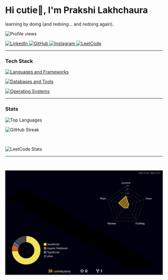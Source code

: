 # Hi cutie👋, I'm Prakshi Lakhchaura

learning by doing (and redoing... and redoing again).

<p align="left">
  <img src="https://komarev.com/ghpvc/?username=Prakshi16&label=Profile%20views&color=ff0055&style=flat" alt="Profile views" />
</p>

<p align="left">
  <a href="https://www.linkedin.com/in/prakshi-lak/">
    <img src="https://img.shields.io/badge/LinkedIn-prakshi--lak-0A66C2?style=flat&logo=linkedin&logoColor=white" alt="LinkedIn" />
  </a>
  <a href="https://github.com/Prakshi16">
    <img src="https://img.shields.io/badge/GitHub-Prakshi16-181717?style=flat&logo=github&logoColor=white" alt="GitHub" />
  </a>
  <a href="https://www.instagram.com/_prakshiii_/">
    <img src="https://img.shields.io/badge/Instagram-_prakshiii_-E4405F?style=flat&logo=instagram&logoColor=white" alt="Instagram" />
  </a>
  <a href="https://leetcode.com/u/Prakshi_Lakhchaura/">
    <img src="https://img.shields.io/badge/LeetCode-Prakshi_Lakhchaura-green?style=flat&logo=leetcode&logoColor=white" alt="LeetCode" />
  </a>
</p>

---

### Tech Stack

<p>
  <a href="https://skillicons.dev">
    <img src="https://skillicons.dev/icons?i=python,express,react,node,c,java&theme=dark&perline=7" alt="Languages and Frameworks" />
  </a>
</p>

<p>
  <a href="https://skillicons.dev">
    <img src="https://skillicons.dev/icons?i=mongodb,mysql,supabase,git,vscode,powerbi&theme=dark&perline=8" alt="Databases and Tools" />
  </a>
</p>

<p>
  <a href="https://skillicons.dev">
    <img src="https://skillicons.dev/icons?i=windows,ubuntu&theme=dark&perline=6" alt="Operating Systems" />
  </a>
</p>

---

### Stats

<p>
  <img height="165" src="https://github-readme-stats.vercel.app/api/top-langs?username=Prakshi16&layout=compact&theme=radical&hide_border=true" alt="Top Languages" />
</p>

<p align="left">
  <img src="https://github-readme-streak-stats.herokuapp.com?user=Prakshi16&theme=radical&hide_border=true" alt="GitHub Streak" />
</p>

<br>

![LeetCode Stats](https://leetcard.jacoblin.cool/Prakshi_Lakhchaura?theme=radical)

---

<br>

![3D Contributions](./profile-3d-contrib/profile-night-rainbow.svg)
